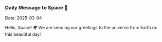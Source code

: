 ### Daily Message to Space 🌌
Date: 2025-03-04

Hello, Space! 🌍 We are sending our greetings to the universe from Earth on this beautiful day!
